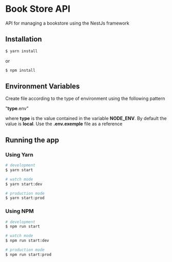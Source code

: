 # Book Store API

API for managing a bookstore using the NestJs framework

## Installation
```bash
$ yarn install
```
or
```bash
$ npm install
```
## Environment Variables

Create file according to the type of environment using the following pattern

"**type**.env"

where **type** is the value contained in the variable **NODE_ENV**. By default the value is **local**.
Use the **.env.exemple** file as a reference

## Running the app

### Using Yarn
```bash
# development
$ yarn start

# watch mode
$ yarn start:dev

# production mode
$ yarn start:prod
```
### Using NPM


```bash
# development
$ npm run start

# watch mode
$ npm run start:dev

# production mode
$ npm run start:prod
```






